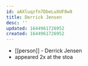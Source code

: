 ```yaml
---
id: aAXluqzfn7DbeLuXUF8w9
title: Derrick Jensen
desc: ''
updated: 1644961726952
created: 1644961726952
---
```



- [[person]] - Derrick Jensen
- appeared 2x at the stoa
